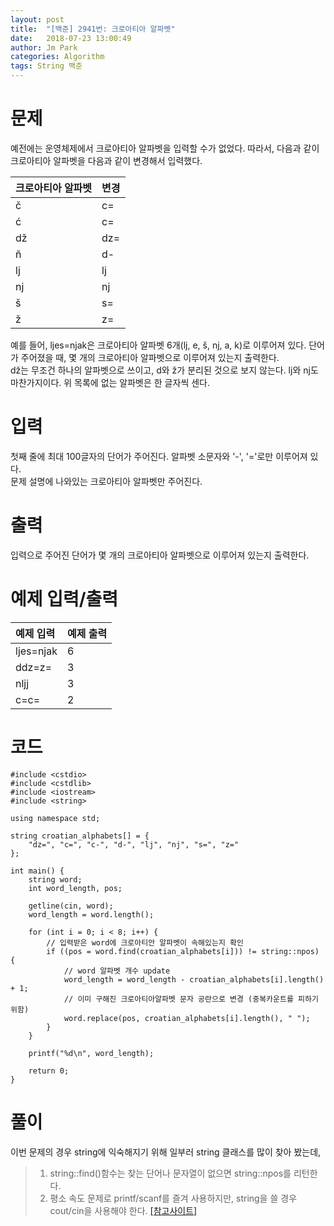 ```yaml
---
layout: post
title:  "[백준] 2941번: 크로아티아 알파벳"
date:   2018-07-23 13:00:49
author: Jm Park
categories: Algorithm
tags: String 백준
---
```


# 문제
예전에는 운영체제에서 크로아티아 알파벳을 입력할 수가 없었다. 따라서, 다음과 같이 크로아티아 알파벳을 다음과 같이 변경해서 입력했다.  

| 크로아티아 알파벳 | 변경 |  
| :-------------------- | :------------------ |  
| č | c= |
| ć | c= |
| dž | dz= |
| ñ | d- |
| lj | lj |
| nj | nj |
| š | s= |
| ž | z= |  

예를 들어, ljes=njak은 크로아티아 알파벳 6개(lj, e, š, nj, a, k)로 이루어져 있다. 단어가 주어졌을 때, 몇 개의 크로아티아 알파벳으로 이루어져 있는지 출력한다.  
dž는 무조건 하나의 알파벳으로 쓰이고, d와 ž가 분리된 것으로 보지 않는다. lj와 nj도 마찬가지이다. 위 목록에 없는 알파벳은 한 글자씩 센다.

# 입력
첫째 줄에 최대 100글자의 단어가 주어진다. 알파벳 소문자와 '-', '='로만 이루어져 있다.  
문제 설명에 나와있는 크로아티아 알파벳만 주어진다.

# 출력
입력으로 주어진 단어가 몇 개의 크로아티아 알파벳으로 이루어져 있는지 출력한다.

# 예제 입력/출력

| 예제 입력 | 예제 출력 |  
| :-------------------- | :------------------ |  
| ljes=njak | 6 |
| ddz=z= | 3 |
| nljj | 3 |
| c=c= | 2 |

# 코드
```{.cpp}
#include <cstdio>
#include <cstdlib>
#include <iostream>
#include <string>

using namespace std;

string croatian_alphabets[] = {
	"dz=", "c=", "c-", "d-", "lj", "nj", "s=", "z="
};

int main() {
	string word;
	int word_length, pos;

	getline(cin, word);
	word_length = word.length();
	
	for (int i = 0; i < 8; i++) {
		// 입력받은 word에 크로아티안 알파벳이 속해있는지 확인
		if ((pos = word.find(croatian_alphabets[i])) != string::npos) {
			// word 알파벳 개수 update
			word_length = word_length - croatian_alphabets[i].length() + 1;			
			// 이미 구해진 크로아티아알파벳 문자 공란으로 변경 (중복카운트를 피하기 위함)
			word.replace(pos, croatian_alphabets[i].length(), " ");
		}
	}

	printf("%d\n", word_length);

	return 0;
}
```

# 풀이 
이번 문제의 경우 string에 익숙해지기 위해 일부러 string 클래스를 많이 찾아 봤는데,
> 1. string::find()함수는 찾는 단어나 문자열이 없으면 string::npos를 리턴한다.  
> 2. 평소 속도 문제로 printf/scanf를 즐겨 사용하지만, string을 쓸 경우 cout/cin을 사용해야 한다. [[참고사이트]](https://code.i-harness.com/ko/q/a5cd25)
